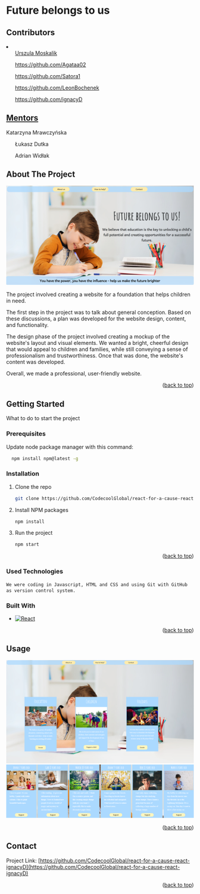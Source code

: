<!-- Improved compatibility of back to top link: See: https://github.com/othneildrew/Best-README-Template/pull/73 -->
<a name="readme-top"></a>
<!--
*** Thanks for checking out the Best-README-Template. If you have a suggestion
*** that would make this better, please fork the repo and create a pull request
*** or simply open an issue with the tag "enhancement".
*** Don't forget to give the project a star!
*** Thanks again! Now go create something AMAZING! :D
-->



<!-- PROJECT SHIELDS -->
<!--
*** I'm using markdown "reference style" links for readability.
*** Reference links are enclosed in brackets [ ] instead of parentheses ( ).
*** See the bottom of this document for the declaration of the reference variables
*** for contributors-url, forks-url, etc. This is an optional, concise syntax you may use.
*** https://www.markdownguide.org/basic-syntax/#reference-style-links
-->
<h1>Future belongs to us</h1>

<!-- PROJECT LOGO -->

## Contributors
<li>
    <ul><a href="https://github.com/UllaMos">Urszula Moskalik</ul> 
    <ul>https://github.com/Agataa02</ul> 
    <ul>https://github.com/Satora1</ul>  
    <ul>https://github.com/LeonBochenek</ul>  
    <ul>https://github.com/ignacyD</ul>   
</li>

## Mentors 
<div>
    <a>Katarzyna Mrawczyńska</ul> 
    <ul>Łukasz Dutka</ul> 
    <ul>Adrian Widłak</ul> 
</div>


<!-- ABOUT THE PROJECT -->
## About The Project

![](src/photos/product-screenshot.jpg)

The project involved creating a website for a foundation that helps children in need.

The first step in the project was to talk about general conception. Based on these discussions, a plan was developed for the website design, content, and functionality.

The design phase of the project involved creating a mockup of the website's layout and visual elements. We wanted a bright, cheerful design that would appeal to children and families, while still conveying a sense of professionalism and trustworthiness. Once that was done, the website's content was developed.

Overall, we made a professional, user-friendly website.

<p align="right">(<a href="#readme-top">back to top</a>)</p>

## Getting Started

What to do to start the project

### Prerequisites

Update node package manager with this command:
```sh
  npm install npm@latest -g
```
### Installation

1. Clone the repo
   ```sh
   git clone https://github.com/CodecoolGlobal/react-for-a-cause-react-ignacyD
   ```
2. Install NPM packages
   ```sh
   npm install
   ```
3. Run the project
   ```sh
   npm start
   ```


<p align="right">(<a href="#readme-top">back to top</a>)</p>

### Used Technologies

    We were coding in Javascript, HTML and CSS and using Git with GitHub as version control system.

### Built With

* [![React][React.js]][React-url]

<p align="right">(<a href="#readme-top">back to top</a>)</p>

<!-- USAGE EXAMPLES -->
## Usage

![](src/photos/how-to-help.png)
![](src/photos/kids.png)

<p align="right">(<a href="#readme-top">back to top</a>)</p>

<!-- CONTACT -->
## Contact

Project Link: [https://github.com/CodecoolGlobal/react-for-a-cause-react-ignacyD](https://github.com/CodecoolGlobal/react-for-a-cause-react-ignacyD)

<p align="right">(<a href="#readme-top">back to top</a>)</p>





[React.js]: https://img.shields.io/badge/React-20232A?style=for-the-badge&logo=react&logoColor=61DAFB
[React-url]: https://reactjs.org/
